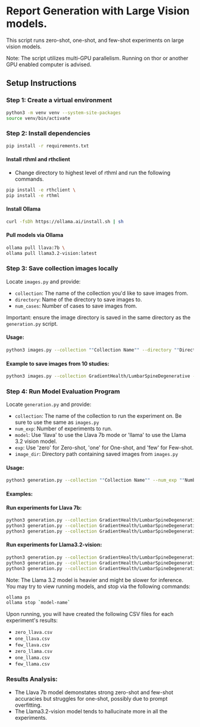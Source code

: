 # Report Generation with Large Vision models.

This script runs zero-shot, one-shot, and few-shot experiments on large vision models. 

Note: The script utilizes multi-GPU parallelism. Running on thor or another GPU enabled computer is advised. 

## Setup Instructions
### Step 1: Create a virtual environment
```bash
python3 -m venv venv --system-site-packages
source venv/bin/activate
```
### Step 2: Install dependencies
```bash
pip install -r requirements.txt
```
#### Install rthml and rthclient
- Change directory to highest level of rthml and run the following commands. 

```bash
pip install -e rthclient \
pip install -e rthml
```

#### Install Ollama
```bash
curl -fsDh https://ollama.ai/install.sh | sh
```

#### Pull models via Ollama
```bash
ollama pull llava:7b \
ollama pull llama3.2-vision:latest
```

### Step 3: Save collection images locally
Locate `images.py` and provide:
- `collection`: The name of the collection you'd like to save images from.
- `directory`: Name of the directory to save images to.
- `num_cases`: Number of cases to save images from.

Important: ensure the image directory is saved in the same directory as the `generation.py` script.

#### Usage:
``` bash 
python3 images.py --collection ""Collection Name"" --directory ""Directory Name"" --num_cases ""Number of Cases""
```  

#### Example to save images from 10 studies:
``` bash 
python3 images.py --collection GradientHealth/LumbarSpineDegenerative --directory LumbarSpineImages --num_cases 10 
```

### Step 4: Run Model Evaluation Program
Locate `generation.py` and provide:
- `collection`: The name of the collection to run the experiment on. Be sure to use the same as `images.py`
- `num_exp`: Number of experiments to run.
- `model`: Use 'llava' to use the Llava 7b mode or 'llama' to use the Llama 3.2 vision model.
- `exp`: Use 'zero' for Zero-shot, 'one' for One-shot, and 'few' for Few-shot.
- `image_dir`: Directory path containing saved images from `images.py`

#### Usage:
``` bash 
python3 generation.py --collection ""Collection Name"" --num_exp ""Number of experiments"" --model ""Model Name"" --exp ""Shot type"" --image_dir ""Path to images""
```

#### Examples:
#### Run experiments for Llava 7b:
``` bash 
python3 generation.py --collection GradientHealth/LumbarSpineDegenerative --num_exp 5 --model llava --exp zero --image_dir LumbarSpineImages/ 
python3 generation.py --collection GradientHealth/LumbarSpineDegenerative --num_exp 5 --model llava --exp one --image_dir LumbarSpineImages/ 
python3 generation.py --collection GradientHealth/LumbarSpineDegenerative --num_exp 5 --model llava --exp few --image_dir LumbarSpineImages/ 
```

#### Run experiments for Llama3.2-vision:
``` bash 
python3 generation.py --collection GradientHealth/LumbarSpineDegenerative --num_exp 5 --model llava --exp zero --image_dir LumbarSpineImages/ 
python3 generation.py --collection GradientHealth/LumbarSpineDegenerative --num_exp 5 --model llava --exp one --image_dir LumbarSpineImages/ 
python3 generation.py --collection GradientHealth/LumbarSpineDegenerative --num_exp 5 --model llava --exp few --image_dir LumbarSpineImages/ 
```
Note: The Llama 3.2 model is heavier and might be slower for inference.
You may try to view running models, and stop via the following commands:
```bash
ollama ps
ollama stop `model-name`
```

Upon running, you will have created the following CSV files for each experiment's results:
- `zero_llava.csv`
- `one_llava.csv`
- `few_llava.csv`
- `zero_llama.csv`
- `one_llama.csv`
- `few_llama.csv`

### Results Analysis:
- The Llava 7b model demonstates strong zero-shot and few-shot accuracies but struggles for one-shot, 
  possibly due to prompt overfitting.
- The Llama3.2-vision model tends to hallucinate more in all the experiments. 

